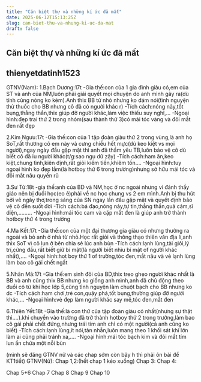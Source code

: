 ```yaml
---
title: "Căn biệt thự và những kí ức đã mất"
date: 2025-06-12T15:13:25Z
slug: can-biet-thu-va-nhung-ki-uc-da-mat
draft: false
---
```


## Căn biệt thự và những kí ức đã mất

## thienyetdatinh1523

GTNV(Nam):
1.Bạch Dương:17t
-Gia thế:con của 1 gia đình giàu có,em của ST và anh của NM,luôn phải giải quyết mọi chuyện do anh mình gây ra(dù tính cũng nóng ko kém).Anh thix BB từ nhỏ nhưng ko dám nói(tình nguyện thử thuốc cho BB nhưng cô đã có người khác r)
-Tích cách:nóng nảy,tốt bụng,thẳng thắn,thix giúp đỡ người khác,làm việc thiếu suy nghĩ,...
-Ngoại hình:đẹp trai thứ 2 trong nhóm(sau thành thứ 3)có mái tóc vàng và đôi mắt đen rất đẹp

2.Kim Ngưu:17t
-Gia thế:con của 1 tập đoàn giàu thứ 2 trong vùng,là anh họ SoT,rất thương cô em này và cưng chiều hết mực(dù keo kiệt vs mọi người),ngay ngày đầu gặp mặt thì anh đã thầm yêu TB,luôn bảo vệ cô dù biết cô đã iu người khác(t/g:sao ngu dữ zậy)
-Tích cách:ham ăn,keo kiệt,chung tình,kiên định,rất giỏi kiếm tiền,khiêm tốn....
-Ngoại hình:tuy ngoại hình ko đẹp lắm(là hotboy thứ 6 trong trường)nhưng sở hữu mái tóc và đôi mắt nâu quyến rũ

3.Sư Tử:18t
-gia thế:anh của BD và NM,học ở nc ngoài nhưng vì đánh thầy giáo nên bị đuổi học(eo ê)phải về nc học chung vs 2 em mình.Anh bị thu hút bởi vẻ ngây thơ,trong sáng của SN ngay lần đầu gặp mặt và quyết định bảo vệ cô đến suốt đời
-Tích cách:bá đạo,nóng nảy,tự tin,thẳng thắn,quả cảm,sĩ diện,.........
-Ngoại hình:mái tóc cam và cặp mắt đen là giúp anh trở thành hotboy thứ 4 trong trường

4.Ma Kết:17t
-Gia thế:con của một đại thương gia giàu có nhưng thường ra ngoài và bỏ anh ở nhà từ nhỏ.Học rất giỏi và thông thạo thiên văn địa lí,anh thix SoT vì cô lun ở bên chia sẻ lúc anh bùn
-Tích cách:lạnh lùng,tài giỏi,lý trí,cứng đầu,rất biết giữ bí mật(là người biết nhìu bí mật of người khác nhất),....
-Ngoại hình:hot boy thứ 1 of trường,tóc đen,mắt nâu và vẻ lạnh lùng làm bao cô gái chết ngất

5.Nhân Mã:17t
-Gia thế:em sinh đôi của BD,thix treo ghẹo người khác nhất là BB và anh cũng thix BB nhưng ko giống anh mình,anh đã chủ động theo đuổi cô từ khi học lớp 5,cũng tình nguyện làm chuột bạch cho BB nhưng ko dc
-Tích cách:ham chơi,trẻ con,quậy phá,tốt bụng,thường giúp đỡ người khác,...
-Ngoại hình:vẻ đẹp làm người khác say mê,tóc đen,mắt đen 

6.Thiên Yết:18t
-Gia thế:là con thứ của tập đoàn giàu có nhất(nhưng sự thật thì....).khi chuyển vào trường đã trở thành hotboy thứ 2 trong trường,làm bao cô gái phải chết đứng,nhưng trái tim anh chỉ có một người(cả anh cũng ko biết)
-Tích cách:lạnh lùng,ít nói,tàn nhẫn,luôn mang theo 1 khối sát khí lớn làm ai cũng phãi tránh xa,....
-Ngoại hình:mái tóc bạch kim và đôi mắt tím lun ẩn chứa một nỗi bùn

(mình sẽ đăng GTNV nữ và các chap sớm còn bây h thì phải ôn bài để KT1tiết)
GTNV(Nữ):
Chap 1,2:(hết chap 1 kéo xuống)
Chap 3:
Chap 4:
 
Chap 5+6
Chap 7
Chap 8
Chap 9 
Chap 10